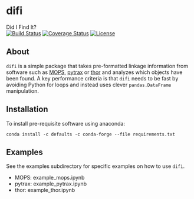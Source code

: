# difi
Did I Find It?  
[![Build Status](https://travis-ci.com/moeyensj/difi.svg?branch=master)](https://travis-ci.com/moeyensj/difi)
[![Coverage Status](https://coveralls.io/repos/github/moeyensj/difi/badge.svg?branch=master)](https://coveralls.io/github/moeyensj/difi?branch=master)
[![License](https://img.shields.io/badge/License-BSD%203--Clause-blue.svg)](https://opensource.org/licenses/BSD-3-Clause)

## About
`difi` is a simple package that takes pre-formatted linkage information from software such as [MOPS](https://github.com/lsst/mops_daymops), [pytrax](https://github.com/pytrax/pytrax) or [thor](https://github.com/moeyensj/thor) and analyzes which objects have been found. A key performance criteria is that `difi` needs to be fast by avoiding Python for loops and instead uses clever `pandas.DataFrame` manipulation. 

## Installation
To install pre-requisite software using anaconda:

```conda install -c defaults -c conda-forge --file requirements.txt```


## Examples
See the examples subdirectory for specific examples on how to use `difi`. 
- MOPS: example_mops.ipynb
- pytrax: example_pytrax.ipynb
- thor: example_thor.ipynb


